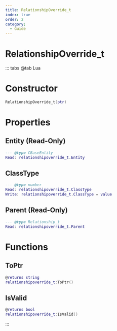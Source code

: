 ```yaml
---
title: RelationshipOverride_t
index: true
order: 2
category:
  - Guide
---
```


# RelationshipOverride_t

::: tabs
@tab Lua
# Constructor
```lua
RelationshipOverride_t(ptr)
```
# Properties
## Entity (Read-Only)
```lua
--- @type CBaseEntity
Read: relationshipoverride_t.Entity
```
## ClassType 
```lua
--- @type number
Read: relationshipoverride_t.ClassType
Write: relationshipoverride_t.ClassType = value
```
## Parent (Read-Only)
```lua
--- @type Relationship_t
Read: relationshipoverride_t.Parent
```
# Functions
## ToPtr
```lua
@returns string
relationshipoverride_t:ToPtr()
```
## IsValid
```lua
@returns bool
relationshipoverride_t:IsValid()
```

:::